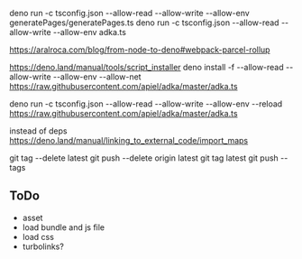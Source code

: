 deno run -c tsconfig.json --allow-read --allow-write --allow-env generatePages/generatePages.ts
deno run -c tsconfig.json --allow-read --allow-write --allow-env adka.ts

https://aralroca.com/blog/from-node-to-deno#webpack-parcel-rollup

https://deno.land/manual/tools/script_installer
deno install -f --allow-read --allow-write --allow-env --allow-net https://raw.githubusercontent.com/apiel/adka/master/adka.ts

deno run -c tsconfig.json --allow-read --allow-write --allow-env --reload https://raw.githubusercontent.com/apiel/adka/master/adka.ts





instead of deps
https://deno.land/manual/linking_to_external_code/import_maps



git tag --delete latest
git push --delete origin latest
git tag latest
git push --tags

## ToDo

- asset
- load bundle and js file
- load css
- turbolinks?

